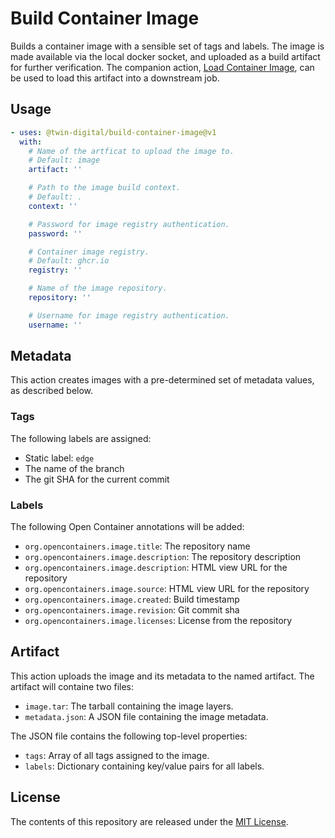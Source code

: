 # Build Container Image

Builds a container image with a sensible set of tags and labels. The image is made available via the local docker socket, and uploaded as a build artifact for further verification. The companion action, [Load Container Image](https://github.com/twin-digital/action-load-container-image), can be used to load this artifact into a downstream job.

## Usage

```yaml
- uses: @twin-digital/build-container-image@v1
  with:
    # Name of the artficat to upload the image to.
    # Default: image
    artifact: ''

    # Path to the image build context.
    # Default: .
    context: ''

    # Password for image registry authentication.
    password: ''

    # Container image registry.
    # Default: ghcr.io
    registry: ''

    # Name of the image repository.
    repository: ''

    # Username for image registry authentication.
    username: ''
```

## Metadata

This action creates images with a pre-determined set of metadata values, as described below.

### Tags

The following labels are assigned:

* Static label: `edge`
* The name of the branch
* The git SHA for the current commit

### Labels

The following Open Container annotations will be added:

* `org.opencontainers.image.title`: The repository name
* `org.opencontainers.image.description`: The repository description
* `org.opencontainers.image.description`: HTML view URL for the repository
* `org.opencontainers.image.source`: HTML view URL for the repository
* `org.opencontainers.image.created`: Build timestamp
* `org.opencontainers.image.revision`: Git commit sha
* `org.opencontainers.image.licenses`: License from the repository

## Artifact

This action uploads the image and its metadata to the named artifact. The artifact will containe two files:

* `image.tar`: The tarball containing the image layers.
* `metadata.json`: A JSON file containing the image metadata.

The JSON file contains the following top-level properties:

* `tags`: Array of all tags assigned to the image.
* `labels`: Dictionary containing key/value pairs for all labels.

## License

The contents of this repository are released under the [MIT License](LICENSE).
